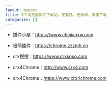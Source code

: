 ```yaml
---
layout: mypost
title: 5个浏览器插件下载站，无套路、无捆绑、直接下载
categories: []
---
```


- 插件小屋：<https://www.chajianxw.com>

- 极简插件：<https://chrome.zzzmh.cn>

- crx搜搜：<https://www.crxsoso.com>

- crx4Chrome：<http://www.crx4.com>

- crx4Chrome：<https://www.crx4chrome.com>